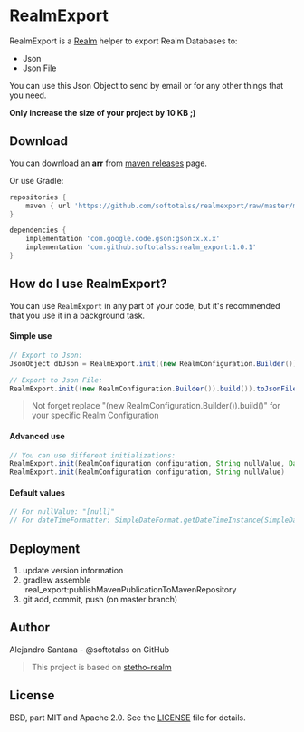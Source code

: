 # RealmExport

RealmExport is a [Realm](https://realm.io/) helper to export Realm Databases to:

- Json
- Json File

You can use this Json Object to send by email or for any other things that you need.

**Only increase the size of your project by 10 KB ;)**

Download
-------------------
You can download an **arr** from [maven releases][3] page.

Or use Gradle:

```groovy
repositories {
    maven { url 'https://github.com/softotalss/realmexport/raw/master/maven-repository' }
}
```

```groovy
dependencies {
    implementation 'com.google.code.gson:gson:x.x.x'
    implementation 'com.github.softotalss:realm_export:1.0.1'
}
```

How do I use RealmExport?
-------------------
You can use `RealmExport` in any part of your code, but it's recommended that you use it in a background task.

#### Simple use
```java
// Export to Json:
JsonObject dbJson = RealmExport.init((new RealmConfiguration.Builder()).build()).toJson();  
```

```java
// Export to Json File:
RealmExport.init((new RealmConfiguration.Builder()).build()).toJsonFile("path/bd.json");  
```
> Not forget replace "(new RealmConfiguration.Builder()).build()" for your specific Realm Configuration

#### Advanced use
```java
// You can use different initializations:
RealmExport.init(RealmConfiguration configuration, String nullValue, DateFormat dateTimeFormatter)
RealmExport.init(RealmConfiguration configuration, String nullValue)
```

#### Default values
```java
// For nullValue: "[null]"
// For dateTimeFormatter: SimpleDateFormat.getDateTimeInstance(SimpleDateFormat.LONG, SimpleDateFormat.LONG)
```
Deployment
------
1. update version information
2. gradlew assemble :real_export:publishMavenPublicationToMavenRepository
3. git add, commit, push (on master branch)

Author
------
Alejandro Santana - @softotalss on GitHub

> This project is based on [stetho-realm](https://github.com/wickedev/stetho-realm)

License
-------
BSD, part MIT and Apache 2.0. See the [LICENSE][2] file for details.

[1]: https://github.com/softotalss/realmexport/releases
[2]: https://github.com/softotalss/RealmExport/blob/master/LICENSE
[3]: https://github.com/softotalss/RealmExport/tree/master/maven-repository/com/github/softotalss/realm_export
